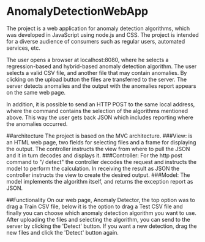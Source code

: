 # AnomalyDetectionWebApp

The project is a web application for anomaly detection algorithms, which was developed in JavaScript using node.js and CSS.
The project is intended for a diverse audience of consumers such as regular users, automated services, etc.

The user opens a browser at localhost:8080, where he selects a regression-based and hybrid-based anomaly detection algorithm.
The user selects a valid CSV file, and another file that may contain anomalies.
By clicking on the upload button the files are transferred to the server.
The server detects anomalies and the output with the anomalies report appears on the same web page.

In addition, it is possible to send an HTTP POST to the same local address, where the command contains the selection of the algorithms mentioned above.
This way the user gets back JSON which includes reporting where the anomalies occurred.

##architecture
The project is based on the MVC architecture.
###View: is an HTML web page, two fields for selecting files and a frame for displaying the output.
The controller instructs the view from where to pull the JSON and it in turn decodes and displays it.
###Controller: For the http post command to "/ detect" the controller decodes the request and instructs the model to perform the calculation.
In receiving the result as JSON the controller instructs the view to create the desired output.
###Model: The model implements the algorithm itself, and returns the exception report as JSON.

##Functionality
On our web page, Anomaly Detector, the top option was to drag a Train CSV file, 
below it is the option to drag a Test CSV file and finally you can choose which anomaly detection algorithm you want to use.
After uploading the files and selecting the algorithm, you can send to the server by clicking the 'Detect' button.
If you want a new detection, drag the new files and click the 'Detect' button again.

